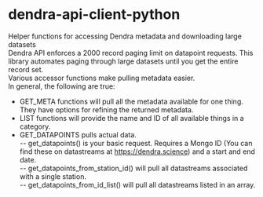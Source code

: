 # dendra-api-client-python
Helper functions for accessing  Dendra metadata and downloading large datasets    
Dendra API enforces a 2000 record paging limit on datapoint requests.  This library automates paging through large datasets until you get the entire record set.      
Various accessor functions make pulling metadata easier.   
In general, the following are true:    
- GET_META functions will pull all the metadata available for one thing.  They have options for refining the returned metadata.    
- LIST functions will provide the name and ID of all available things in a category.
- GET_DATAPOINTS pulls actual data.       
-- get_datapoints() is your basic request. Requires a Mongo ID (You can find these on datastreams at https://dendra.science) and a start and end date.   
-- get_datapoints_from_station_id() will pull all datastreams associated with a single station.        
-- get_datapoints_from_id_list() will pull all datastreams listed in an array.   

